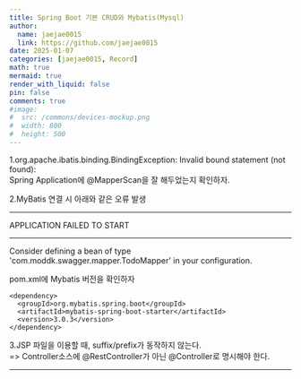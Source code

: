 ```yaml
---
title: Spring Boot 기본 CRUD와 Mybatis(Mysql)
author:
  name: jaejae0015
  link: https://github.com/jaejae0015
date: 2025-01-07
categories: [jaejae0015, Record]
math: true
mermaid: true
render_with_liquid: false
pin: false
comments: true
#image:
#  src: /commons/devices-mockup.png
#  width: 800
#  height: 500
---
```


1.org.apache.ibatis.binding.BindingException: Invalid bound statement (not found):   
Spring Application에 @MapperScan을 잘 해두었는지 확인하자.

2.MyBatis 연결 시 아래와 같은 오류 발생   
***************************   
APPLICATION FAILED TO START   
***************************   
Consider defining a bean of type 'com.moddk.swagger.mapper.TodoMapper' in your configuration.   
   
pom.xml에 Mybatis 버전을 확인하자   
```
<dependency>
  <groupId>org.mybatis.spring.boot</groupId>
  <artifactId>mybatis-spring-boot-starter</artifactId>
  <version>3.0.3</version>
</dependency>
```
   
3.JSP 파일을 이용할 때, suffix/prefix가 동작하지 않는다.   
=> Controller소스에 @RestController가 아닌  @Controller로 명시해야 한다.   
   

---